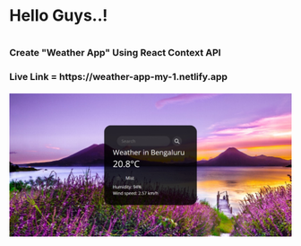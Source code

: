 <h1>Hello Guys..!<h1/>
<h3>Create "Weather App" Using React Context API<h3/>
Live Link = https://weather-app-my-1.netlify.app
<br/>
<br/>
<img src="./Live.jpeg" alt="Weather">
